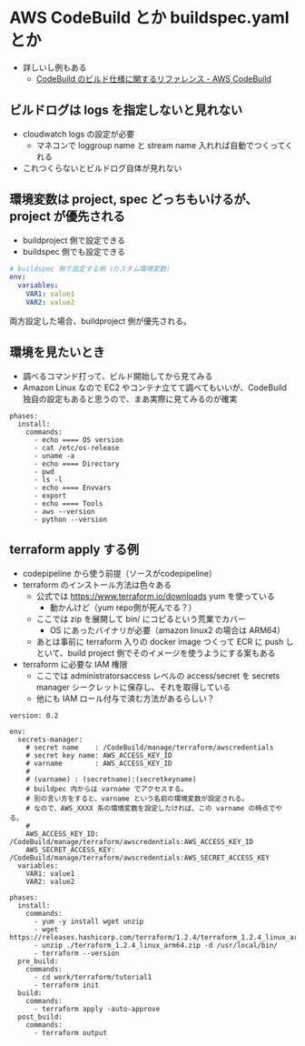 # AWS CodeBuild とか buildspec.yaml とか
- 詳しいし例もある
    - [CodeBuild のビルド仕様に関するリファレンス - AWS CodeBuild](https://docs.aws.amazon.com/ja_jp/codebuild/latest/userguide/build-spec-ref.html#build-spec-ref-example)

## ビルドログは logs を指定しないと見れない
- cloudwatch logs の設定が必要
    - マネコンで loggroup name と stream name 入れれば自動でつくってくれる
- これつくらないとビルドログ自体が見れない

## 環境変数は project, spec どっちもいけるが、project が優先される
- buildproject 側で設定できる
- buildspec 側でも設定できる

```yaml
# buildspec 側で設定する例（カスタム環境変数）
env:
  variables:
    VAR1: value1
    VAR2: value2
```

両方設定した場合、buildproject 側が優先される。

## 環境を見たいとき
- 調べるコマンド打って、ビルド開始してから見てみる
- Amazon Linux なので EC2 やコンテナ立てて調べてもいいが、CodeBuild 独自の設定もあると思うので、まあ実際に見てみるのが確実

```
phases:
  install:
    commands:
      - echo ==== OS version
      - cat /etc/os-release
      - uname -a
      - echo ==== Directory
      - pwd
      - ls -l
      - echo ==== Envvars
      - export
      - echo ==== Tools
      - aws --version
      - python --version
```

## terraform apply する例
- codepipeline から使う前提（ソースがcodepipeline）
- terraform のインストール方法は色々ある
    - 公式では https://www.terraform.io/downloads yum を使っている
        - 動かんけど（yum repo側が死んでる？）
    - ここでは zip を展開して bin/ にコピるという荒業でカバー
        - OS にあったバイナリが必要（amazon linux2 の場合は ARM64）
    - あとは事前に terraform 入りの docker image つくって ECR に push しといて、build project 側でそのイメージを使うようにする案もある
- terraform に必要な IAM 権限
    - ここでは administratorsaccess レベルの access/secret を secrets manager シークレットに保存し、それを取得している
    - 他にも IAM ロール付与で済む方法があるらしい？

```
version: 0.2

env:
  secrets-manager:
    # secret name    : /CodeBuild/manage/terraform/awscredentials
    # secret key name: AWS_ACCESS_KEY_ID
    # varname        : AWS_ACCESS_KEY_ID
    # 
    # (varname) : (secretname):(secretkeyname)
    # buildpec 内からは varname でアクセスする。
    # 別の言い方をすると、varname という名前の環境変数が設定される。
    # なので、AWS_XXXX 系の環境変数を設定したければ、この varname の時点でやる。
    #
    AWS_ACCESS_KEY_ID: /CodeBuild/manage/terraform/awscredentials:AWS_ACCESS_KEY_ID
    AWS_SECRET_ACCESS_KEY: /CodeBuild/manage/terraform/awscredentials:AWS_SECRET_ACCESS_KEY
  variables:
    VAR1: value1
    VAR2: value2

phases:
  install:
    commands:
      - yum -y install wget unzip
      - wget https://releases.hashicorp.com/terraform/1.2.4/terraform_1.2.4_linux_arm64.zip
      - unzip ./terraform_1.2.4_linux_arm64.zip -d /usr/local/bin/
      - terraform --version
  pre_build:
    commands:
      - cd work/terraform/tutorial1
      - terraform init
  build:
    commands:
      - terraform apply -auto-approve
  post_build:
    commands:
      - terraform output
```
